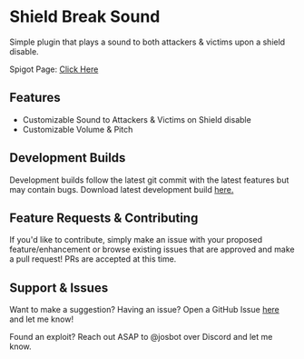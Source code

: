 # Shield Break Sound
Simple plugin that plays a sound to both attackers & victims upon a shield disable.

Spigot Page: [Click Here](https://www.spigotmc.org/resources/%EF%B8%8Fshield-break-noise-shield-break-sound-%EF%B8%8F-free-open-source.102234/)

## Features
- Customizable Sound to Attackers & Victims on Shield disable
- Customizable Volume & Pitch

## Development Builds
Development builds follow the latest git commit with the latest features but may contain bugs. Download latest development build [here.](https://nightly.link/JosTheDude/shield-break-sound/workflows/maven/main/artifact.zip)

## Feature Requests & Contributing
If you'd like to contribute, simply make an issue with your proposed feature/enhancement or browse existing issues that are approved and make a pull request! PRs are accepted at this time.

## Support & Issues
Want to make a suggestion? Having an issue? Open a GitHub Issue [here](https://github.com/JosTheDude/shield-break-sound/issues) and let me know!

Found an exploit? Reach out ASAP to @josbot over Discord and let me know.
